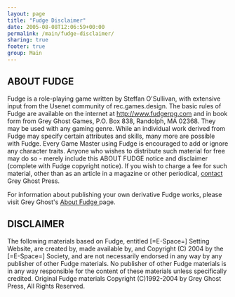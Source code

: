 ```yaml
---
layout: page
title: "Fudge Disclaimer"
date: 2005-08-08T12:06:59+00:00
permalink: /main/fudge-disclaimer/
sharing: true
footer: true
group: Main
---
```


## ABOUT FUDGE

Fudge is a role-playing game written by Steffan O'Sullivan, with extensive input from the Usenet community of rec.games.design. The basic rules of Fudge are available on the internet at http://www.fudgerpg.com and in book form from Grey Ghost Games, P.O. Box 838, Randolph, MA 02368. They may be used with any gaming genre. While an individual work derived from Fudge may specify certain attributes and skills, many more are possible with Fudge. Every Game Master using Fudge is encouraged to add or ignore any character traits. Anyone who wishes to distribute such material for free may do so - merely include this ABOUT FUDGE notice and disclaimer (complete with Fudge copyright notice). If you wish to charge a fee for such material, other than as an article in a magazine or other periodical, [contact](http://www.fudgerpg.com/ ) Grey Ghost Press.

For information about publishing your own derivative Fudge works, please visit Grey Ghost's [About Fudge ](http://www.fudgerpg.com/fudge/aboutfudge.html ) page.

## DISCLAIMER

The following materials based on Fudge, entitled [=E-Space=] Setting Website, are created by, made available by, and Copyright (C) 2004 by the [=E-Space=] Society, and are not necessarily endorsed in any way by any publisher of other Fudge materials. No publisher of other Fudge materials is in any way responsible for the content of these materials unless specifically credited. Original Fudge materials Copyright (C)1992-2004 by Grey Ghost Press, All Rights Reserved.

